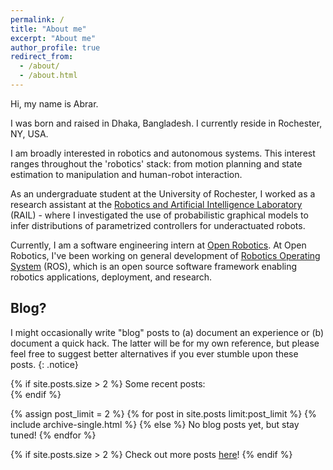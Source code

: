 ```yaml
---
permalink: /
title: "About me"
excerpt: "About me"
author_profile: true
redirect_from:
  - /about/
  - /about.html
---
```


Hi, my name is Abrar.

I was born and raised in Dhaka, Bangladesh. I currently reside in Rochester, NY, USA.

I am broadly interested in robotics and autonomous systems.
This interest ranges throughout the 'robotics' stack: from motion planning and state estimation to manipulation and human-robot interaction.

As an undergraduate student at the University of Rochester, I worked as a research assistant at the [Robotics and Artificial Intelligence Laboratory](http://www2.ece.rochester.edu/projects/rail/) (RAIL) - where I investigated the use of probabilistic graphical models to infer distributions of parametrized controllers for underactuated robots.

Currently, I am a software engineering intern at [Open Robotics](https://www.openrobotics.org/).
At Open Robotics, I've been working on general development of [Robotics Operating System](https://en.wikipedia.org/wiki/Robot_Operating_System) (ROS), which is an open source software framework enabling robotics applications, deployment, and research.

[//]: # (Put a most-recent blog posts archive here, if you ever write one LOL)

## Blog?

I might occasionally write "blog" posts to (a) document an experience or
(b) document a quick hack. The latter will be for my own reference, but please
feel free to suggest better alternatives if you ever stumble upon these posts.
{: .notice}  

{% if site.posts.size > 2 %}
  Some recent posts:  
{% endif %}

{% assign post_limit = 2 %}
{% for post in site.posts limit:post_limit %}
  {% include archive-single.html %}
{% else %}
No blog posts yet, but stay tuned!
{% endfor %}  

{% if site.posts.size > 2 %}
  Check out more posts [here](year-archive)!
{% endif %}
